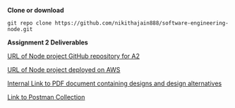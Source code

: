 **Clone or download**
```
git repo clone https://github.com/nikithajain888/software-engineering-node.git
```


**Assignment 2 Deliverables**

[URL of Node project GitHub repository for A2](https://github.com/nikithajain888/software-engineering-node/tree/A2/)

[URL of Node project deployed on AWS](http://softwareengineeringnodetest-env.eba-86qtfsgp.us-east-1.elasticbeanstalk.com/)


[Internal Link to PDF document containing designs and design alternatives](https://github.com/nikithajain888/software-engineering-node/blob/A2/FSE-A2-Designs.pdf)


[Link to Postman Collection](https://www.getpostman.com/collections/4b30972035fc610cab26)
